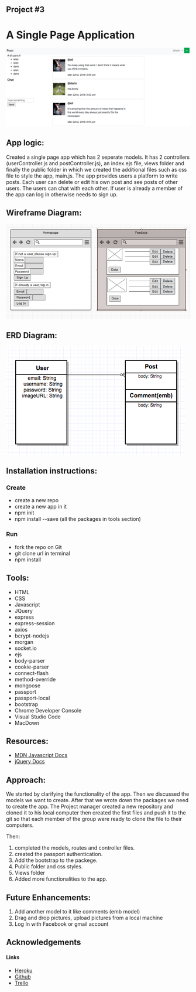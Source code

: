 ## Project #3

#    A Single Page Application  

 
 ![alt text](images/screenshot1.png)  
   
            
           
         



  


    
 App logic:
---  
Created a single page app which has 2 seperate models. It has 2 controllers (userController.js and postController.js), an index.ejs file, views folder and finally the public folder in which we created the additional files such as css file to style the app, main.js. The app provides users a platform to write posts. Each user can delete or edit his own post and see posts of other users. The users can chat with each other. If user is already a member of the app can log in otherwise needs to sign up.



  
 
Wireframe Diagram:
---
![alt text](images/wireframe.png)  
 

ERD Diagram:  
---

![alt text](images/PR3ERD.png)  
  
Installation instructions:  
--- 
### Create
* create a new repo 
* create a new app in it
* npm init
* npm install --save (all the packages in tools section) 


### Run  

* fork the repo on Git   
* git clone url in terminal  
* npm install









Tools:
---  
* HTML
* CSS
* Javascript
* JQuery
* express
* express-session  
* axios
* bcrypt-nodejs
* morgan
* socket.io  
* ejs
* body-parser
* cookie-parser
* connect-flash
* method-override
* mongoose
* passport
* passport-local
* bootstrap
* Chrome Developer Console
* Visual Studio Code
* MacDown


Resources:
---  
* [MDN Javascript Docs](https://developer.mozilla.org/en-US/docs/Web/JavaScript)  
* [jQuery Docs](https://api.jquery.com/)

Approach:
---
We started by clarifying the functionality of the app. Then we discussed the models we want to create. After that we wrote down the packages we need to create the app. The Project manager created a new repository and cloned it to his local computer then created the first files and push it to the git so that each member of the group were ready to clone the file to their computers. 

Then:

1. completed the models, routes and controller files.
1. created the passport authentication.
1. Add the bootstrap to the packege.
1. Public folder and css styles.
2. Views folder
2. Added more functionalities to the app.
  

Future Enhancements:
---

  
1. Add another model to it like comments (emb model)
3. Drag and drop pictures, upload pictures from a local machine
1. Log In with Facebook or gmail account

Acknowledgements
---
#### Links

* [Heroku](https://shrouded-badlands-30340.herokuapp.com/)  
* [Github](https://github.com/lalehnastar/Project-3)  
* [Trello](https://trello.com/b/xqAA8772/project-3)

